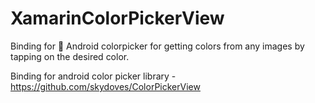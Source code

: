 # XamarinColorPickerView
Binding for 🎨 Android colorpicker for getting colors from any images by tapping on the desired color.

Binding for android color picker library - https://github.com/skydoves/ColorPickerView
